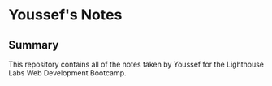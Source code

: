 # Youssef's Notes
## Summary 

This repository contains all of the notes taken by Youssef for the Lighthouse Labs Web Development Bootcamp.